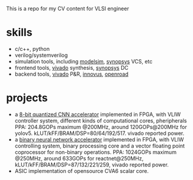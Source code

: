 This is a repo for my CV content for VLSI engineer

# skills
- c/c++, python
- verilog/systemverilog
- simulation tools, including [modelsim](./EDA/modelsim.md), [synopsys](./EDA/synopsys.md) VCS, etc
- frontend tools, [vivado](./EDA/vivado.md) synthesis, [synopsys](./EDA/synopsys.md) DC
- backend tools, [vivado](./EDA/vivado.md) P&R, [innovus](./EDA/innovus.md), [openroad](./EDA/openroad.md)


# projects
- a [8-bit quantized CNN accelerator](./projects/q8-project.md) implemented in FPGA, with VLIW controller system, different kinds of computational cores, pheripherals
PPA: 204.8GOPs maximum @200MHz, around 120GOPs@200MHz for yolov5. kLUT/kFF/BRAM/DSP=80/64/192/517. vivado reported power. 
- a [binary neural network accelerator](./projects/bnn-project.md) implemented in FPGA, with VLIW controlling system,
binary processing core and a vector floating point coprocessor for non-binary operations.
PPA: 1024GOPs maximum @250MHz, around 633GOPs for reactnet@250MHz, kLUT/kFF/BRAM/DSP=87/132/221/259, vivado reported power.
- ASIC implementation of opensource CVA6 scalar core.

